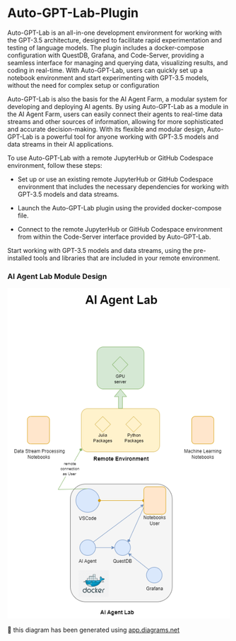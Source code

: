# Auto-GPT-Lab-Plugin

Auto-GPT-Lab is an all-in-one development environment for working with the GPT-3.5 architecture, designed to facilitate rapid experimentation and testing of language models. The plugin includes a docker-compose configuration with QuestDB, Grafana, and Code-Server, providing a seamless interface for managing and querying data, visualizing results, and coding in real-time. With Auto-GPT-Lab, users can quickly set up a notebook environment and start experimenting with GPT-3.5 models, without the need for complex setup or configuration

Auto-GPT-Lab is also the basis for the AI Agent Farm, a modular system for developing and deploying AI agents. By using Auto-GPT-Lab as a module in the AI Agent Farm, users can easily connect their agents to real-time data streams and other sources of information, allowing for more sophisticated and accurate decision-making. With its flexible and modular design, Auto-GPT-Lab is a powerful tool for anyone working with GPT-3.5 models and data streams in their AI applications.


To use Auto-GPT-Lab with a remote JupyterHub or GitHub Codespace environment, follow these steps:

- Set up or use an existing remote JupyterHub or GitHub Codespace environment that includes the necessary dependencies for working with GPT-3.5 models and data streams.

- Launch the Auto-GPT-Lab plugin using the provided docker-compose file.

- Connect to the remote JupyterHub or GitHub Codespace environment from within the Code-Server interface provided by Auto-GPT-Lab.

Start working with GPT-3.5 models and data streams, using the pre-installed tools and libraries that are included in your remote environment.

### AI Agent Lab Module Design

 ![AI Agent Lab diagram](./ai-agent-lab-diagram.png)

:pencil: this diagram has been generated using [app.diagrams.net](https://app.diagrams.net/)

